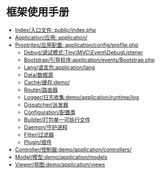 框架使用手册
====

* [Index/入口文件:    public/index.php](https://github.com/tinyphporg/tinyphp-docs/blob/master/docs/manual/index.md)
* [Application/应用: application/](https://github.com/tinyphporg/tinyphp-docs/blob/master/docs/manual/application.md)    
* [Proptrites/应用配置:  application/config/profile.php](https://github.com/tinyphporg/tinyphp-docs/blob/master/docs/manual/profile.md)
    * [Debug/调试模式:Tiny\MVC\Event\DebugListener](https://github.com/tinyphporg/tinyphp-docs/blob/master/docs/manual/debug.md)
    * [Bootstrap/引导程序:application/events/Bootstrap.php](https://github.com/tinyphporg/tinyphp-docs/blob/master/docs/manual/bootstrap.md)
    * [Lang/语言包:application/lang](https://github.com/tinyphporg/tinyphp-docs/blob/master/docs/manual/lang-006.md)
    * [Data/数据源](https://github.com/tinyphporg/tinyphp-docs/blob/master/docs/manual/data-007.md)
    * [Cache/缓存:demo/](https://github.com/tinyphporg/tinyphp-docs/blob/master/docs/manual/cache-008.md)
    * [Router/路由器](https://github.com/tinyphporg/tinyphp-docs/blob/master/docs/manual/router-009.md)
    * [Logger/日志收集:demo/application/runtime/log](https://github.com/tinyphporg/tinyphp-docs/blob/master/docs/manual/logger-010.md)
    * [Dispatcher/派发器](https://github.com/tinyphporg/tinyphp-docs/blob/master/docs/manual/dispatcher-011.md)
    * [Configuration/配置类](https://github.com/tinyphporg/tinyphp-docs/blob/master/docs/manual/configuration-012.md)
    * [Builder/打包单一可执行文件](https://github.com/tinyphporg/tinyphp-docs/blob/master/docs/manual/builder-013.md)
    * [Daemon/守护进程](https://github.com/tinyphporg/tinyphp-docs/blob/master/docs/manual/daemon-014.md)
    * [Filter/过滤器](https://github.com/tinyphporg/tinyphp-docs/blob/master/docs/manual/filter-015.md)
    * [Plugin/插件](https://github.com/tinyphporg/tinyphp-docs/blob/master/docs/manual/plugin-016.md)
 * [Controller/控制器:demo/application/controllers/](https://github.com/tinyphporg/tinyphp-docs/blob/master/docs/manual/controller-017.md)
 * [Model/模型:demo/application/models](https://github.com/tinyphporg/tinyphp-docs/blob/master/docs/manual/model-018.md)
 * [Viewer/视图:demo/application/views](https://github.com/tinyphporg/tinyphp-docs/blob/master/docs/manual/viewer-019.md)
